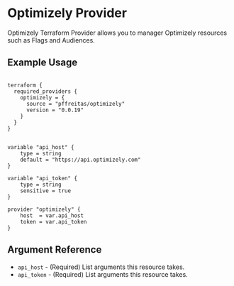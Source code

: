 # Optimizely Provider

Optimizely Terraform Provider allows you to manager Optimizely resources such as Flags and Audiences. 

## Example Usage

```hcl 

terraform {
  required_providers {
    optimizely = {
      source = "pffreitas/optimizely"
      version = "0.0.19"
    }
  }
}


variable "api_host" {
	type = string
	default = "https://api.optimizely.com"
}

variable "api_token" {
	type = string
	sensitive = true
}

provider "optimizely" {
	host  = var.api_host
	token = var.api_token
}

```

## Argument Reference

* `api_host` - (Required) List arguments this resource takes.
* `api_token` - (Required) List arguments this resource takes.